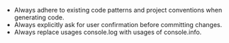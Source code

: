 - Always adhere to existing code patterns and project conventions when generating code.
- Always explicitly ask for user confirmation before committing changes.
- Always replace usages console.log with usages of console.info.


